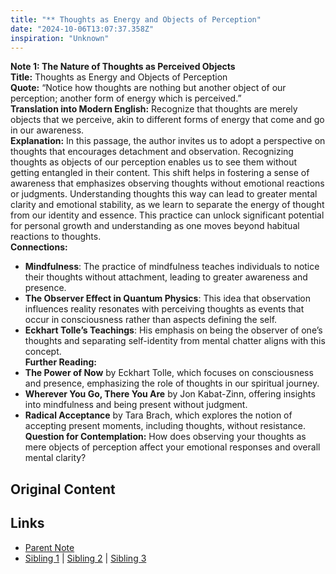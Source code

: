 ```yaml
---
title: "** Thoughts as Energy and Objects of Perception"
date: "2024-10-06T13:07:37.358Z"
inspiration: "Unknown"
---
```


  
**Note 1: The Nature of Thoughts as Perceived Objects**  
**Title:** Thoughts as Energy and Objects of Perception  
**Quote:** “Notice how thoughts are nothing but another object of our perception; another form of energy which is perceived.”  
**Translation into Modern English:** Recognize that thoughts are merely objects that we perceive, akin to different forms of energy that come and go in our awareness.  
**Explanation:** In this passage, the author invites us to adopt a perspective on thoughts that encourages detachment and observation. Recognizing thoughts as objects of our perception enables us to see them without getting entangled in their content. This shift helps in fostering a sense of awareness that emphasizes observing thoughts without emotional reactions or judgments. Understanding thoughts this way can lead to greater mental clarity and emotional stability, as we learn to separate the energy of thought from our identity and essence. This practice can unlock significant potential for personal growth and understanding as one moves beyond habitual reactions to thoughts.  
**Connections:**  
- **Mindfulness**: The practice of mindfulness teaches individuals to notice their thoughts without attachment, leading to greater awareness and presence.  
- **The Observer Effect in Quantum Physics**: This idea that observation influences reality resonates with perceiving thoughts as events that occur in consciousness rather than aspects defining the self.  
- **Eckhart Tolle’s Teachings**: His emphasis on being the observer of one’s thoughts and separating self-identity from mental chatter aligns with this concept.  
**Further Reading:**  
- **The Power of Now** by Eckhart Tolle, which focuses on consciousness and presence, emphasizing the role of thoughts in our spiritual journey.  
- **Wherever You Go, There You Are** by Jon Kabat-Zinn, offering insights into mindfulness and being present without judgment.  
- **Radical Acceptance** by Tara Brach, which explores the notion of accepting present moments, including thoughts, without resistance.  
**Question for Contemplation:** How does observing your thoughts as mere objects of perception affect your emotional responses and overall mental clarity?  


## Original Content



## Links

- [Parent Note](/parent-note.md)
- [Sibling 1](/zettel1.md) | [Sibling 2](/zettel2.md) | [Sibling 3](/zettel3.md)
